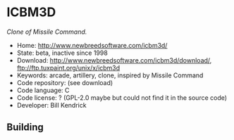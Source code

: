 # ICBM3D

_Clone of Missile Command._

- Home: http://www.newbreedsoftware.com/icbm3d/
- State: beta, inactive since 1998
- Download: http://www.newbreedsoftware.com/icbm3d/download/, ftp://ftp.tuxpaint.org/unix/x/icbm3d
- Keywords: arcade, artillery, clone, inspired by Missile Command
- Code repository: (see download)
- Code language: C
- Code license: ? (GPL-2.0 maybe but could not find it in the source code)
- Developer: Bill Kendrick

## Building
